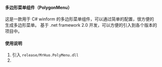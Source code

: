 #### 多边形菜单组件（PolygonMenu）

这是一款用于 C# winform 的多边形菜单组件，可以通过简单的配置，很方便的生成多边形菜单。
基于 .net framework 2.0 开发，可以方便的引入到各个版本的项目中。

#### 使用说明

1. 引入 `release/MrHuo.PolyMenu.dll`
2. 